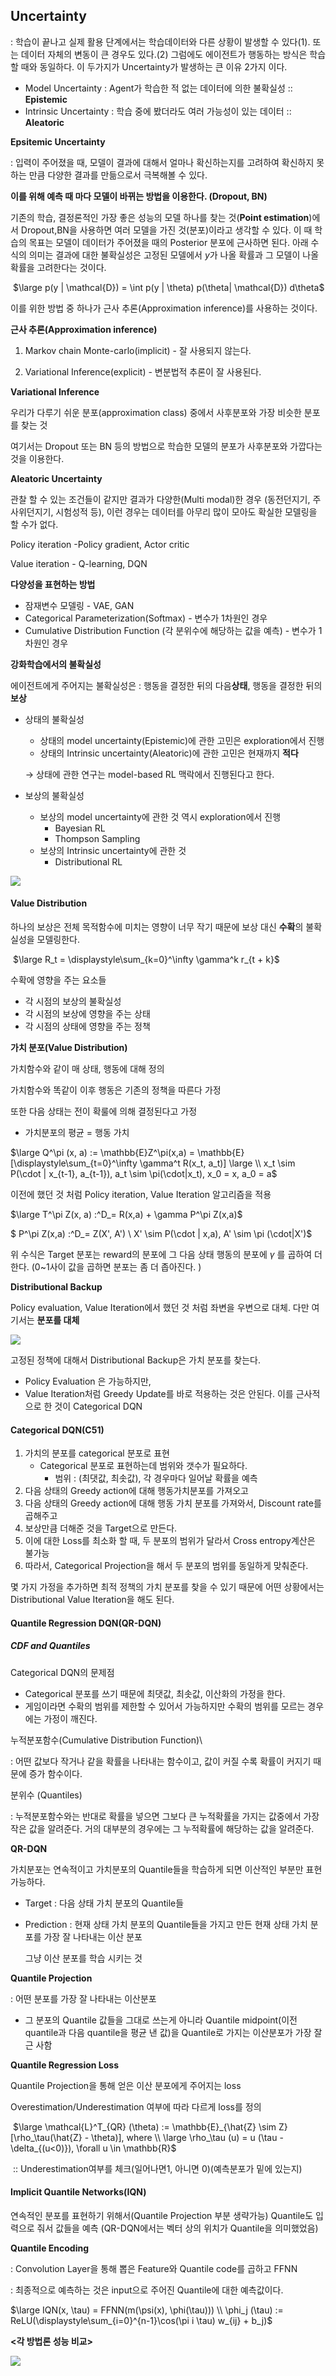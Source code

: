 ## Uncertainty 

: 학습이 끝나고 실제 활용 단계에서는 학습데이터와 다른 상황이 발생할 수 있다(1). 또는 데이터 자체의 변동이 큰 경우도 있다.(2) 그럼에도 에이전트가 행동하는 방식은 학습할 때와 동일하다. 이 두가지가 Uncertainty가 발생하는 큰 이유 2가지 이다. 

- Model Uncertainty : Agent가 학습한 적 없는 데이터에 의한 불확실성 :: **Epistemic**
- Intrinsic Uncertainty : 학습 중에 봤더라도 여러 가능성이 있는 데이터  :: **Aleatoric**

**Epsitemic Uncertainty**

: 입력이 주어졌을 때, 모델이 결과에 대해서 얼마나 확신하는지를 고려하여 확신하지 못하는 만큼 다양한 결과를 만듦으로서 극복해볼 수 있다. 

**이를 위해 예측 때 마다 모델이 바뀌는 방법을 이용한다. (Dropout, BN)**

기존의 학습, 결정론적인 가장 좋은 성능의 모델 하나를 찾는 것(**Point estimation**)에서 Dropout,BN을 사용하면 여러 모델을 가진 것(분포)이라고 생각할 수 있다. 이 때 학습의 목표는 모델이 데이터가 주어졌을 때의 Posterior 분포에 근사하면 된다. 아래 수식의 의미는 결과에 대한 불확실성은 고정된 모델에서  $y$가 나올 확률과 그 모델이 나올 확률을 고려한다는 것이다. 

​	$\large p(y | \mathcal{D}) = \int p(y | \theta) p(\theta| \mathcal{D}) d\theta$ 

이를 위한 방법 중 하나가 근사 추론(Approximation inference)를 사용하는 것이다. 

**근사 추론(Approximation inference)**

1. Markov chain Monte-carlo(implicit) - 잘 사용되지 않는다. 

2. Variational Inference(explicit) - 변분법적 추론이 잘 사용된다. 

**Variational Inference**

우리가 다루기 쉬운 분포(approximation class) 중에서 사후분포와 가장 비슷한 분포를 찾는 것 

여기서는 Dropout 또는 BN 등의 방법으로 학습한 모델의 분포가 사후분포와 가깝다는 것을 이용한다. 

**Aleatoric Uncertainty** 

관찰 할 수 있는 조건들이 같지만 결과가 다양한(Multi modal)한 경우 (동전던지기, 주사위던지기, 시험성적 등), 이런 경우는 데이터를 아무리 많이 모아도 확실한 모델링을 할 수가 없다. 

Policy iteration -Policy gradient, Actor critic  

Value iteration - Q-learning, DQN

**다양성을 표현하는 방법**

- 잠재변수 모델링 - VAE, GAN
- Categorical Parameterization(Softmax) - 변수가 1차원인 경우 
- Cumulative Distribution Function (각 분위수에 해당하는 값을 예측) - 변수가 1차원인 경우

**강화학습에서의 불확실성**

에이전트에게 주어지는 불확실성은 : 행동을 결정한 뒤의 다음**상태**, 행동을 결정한 뒤의 **보상**

- 상태의 불확실성 

  - 상태의 model uncertainty(Epistemic)에 관한 고민은 exploration에서 진행 
  - 상태의 Intrinsic uncertainty(Aleatoric)에 관한 고민은 현재까지 **적다**

  $\rightarrow$ 상태에 관한 연구는 model-based RL 맥락에서 진행된다고 한다. 

- 보상의 불확실성 

  - 보상의 model uncertainty에 관한 것 역시 exploration에서 진행 
    - Bayesian RL 
    - Thompson Sampling 
  - 보상의 Intrinsic uncertainty에 관한 것 
    - Distributional RL 

![](https://www.dropbox.com/s/2lkx312ocwgf238/Screenshot%202019-03-28%2001.16.13.png?raw=1)

#### Value Distribution 

하나의 보상은 전체 목적함수에 미치는 영향이 너무 작기 때문에 보상 대신 **수확**의 불확실성을 모델링한다. 

​		$\large R_t = \displaystyle\sum_{k=0}^\infty \gamma^k r_{t + k}$

수확에 영향을 주는 요소들 

- 각 시점의 보상의 불확실성 
- 각 시점의 보상에 영향을 주는 상태 
- 각 시점의 상태에 영향을 주는 정책

**가치 분포(Value Distribution)**

가치함수와 같이 매 상태, 행동에 대해 정의 

가치함수와 똑같이 이후 행동은 기존의 정책을 따른다 가정 

또한 다음 상태는 전이 확룰에 의해 결정된다고 가정

- 가치분포의 평균 = 행동 가치

$\large Q^\pi (x, a) := \mathbb{E}Z^\pi(x,a) = \mathbb{E}[\displaystyle\sum_{t=0}^\infty \gamma^t R(x_t, a_t)] \large \\ x_t \sim P(\cdot | x_{t-1}, a_{t-1}), a_t \sim \pi(\cdot|x_t), x_0 = x, a_0 = a$

이전에 했던 것 처럼 Policy iteration, Value Iteration 알고리즘을 적용 

$\large T^\pi Z(x, a) :^D_= R(x,a) + \gamma P^\pi Z(x,a)$

$ P^\pi Z(x,a) :^D_= Z(X', A') \\ X' \sim P(\cdot | x,a), A' \sim \pi (\cdot|X')$

위 수식은 Target 분포는 reward의 분포에 그 다음 상태 행동의 분포에 $\gamma​$ 를 곱하여 더한다. (0~1사이 값을 곱하면 분포는 좀 더 좁아진다. )

**Distributional Backup**

Policy evaluation, Value Iteration에서 했던 것 처럼 좌변을 우변으로 대체. 다만 여기서는 **분포를 대체**

![](https://www.dropbox.com/s/btno0tbgr8h76ph/Screenshot%202019-03-28%2002.41.29.png?raw=1)

고정된 정책에 대해서 Distributional Backup은 가치 분포를 찾는다. 

 - Policy Evaluation 은 가능하지만, 
 - Value Iteration처럼 Greedy Update를 바로 적용하는 것은 안된다. 이를 근사적으로 한 것이 Categorical DQN

#### Categorical DQN(C51)

1. 가치의 분포를 categorical 분포로 표현
   - Categorical 분포로 표현하는데 범위와 갯수가 필요하다. 
     - 범위 : (최댓값, 최솟값),  각 경우마다 일어날 확률을 예측
2. 다음 상태의 Greedy action에 대해 행동가치분포를 가져오고 
3. 다음 상태의 Greedy action에 대해 행동 가치 분포를 가져와서, Discount rate를 곱해주고
4. 보상만큼 더해준 것을 Target으로 만든다. 
5. 이에 대한 Loss를 최소화 할 때, 두 분포의 범위가 달라서 Cross entropy계산은 불가능 
6. 따라서, Categorical Projection을 해서 두 분포의 범위를 동일하게 맞춰준다. 

몇 가지 가정을 추가하면 최적 정책의 가치 분포를 찾을 수 있기 때문에 어떤 상황에서는 Distributional Value Iteration을 해도 된다. 

#### Quantile Regression DQN(QR-DQN)

##### CDF and Quantiles

Categorical DQN의 문제점 

- Categorical 분포를 쓰기 때문에 최댓값, 최솟값, 이산화의 가정을 한다. 
- 게임이라면 수확의 범위를 제한할 수 있어서 가능하지만 수확의 범위를 모르는 경우에는 가정이 깨진다. 

누적분포함수(Cumulative Distribution Function)\

: 어떤 값보다 작거나 같을 확률을 나타내는 함수이고, 값이 커질 수록 확률이 커지기 때문에 증가 함수이다. 

분위수 (Quantiles)

: 누적분포함수와는 반대로 확률을 넣으면 그보다 큰 누적확률을 가지는 값중에서 가장 작은 값을 알려준다. 거의 대부분의 경우에는 그 누적확률에 해당하는 값을 알려준다. 

**QR-DQN**

가치분포는 연속적이고 가치분포의 Quantile들을 학습하게 되면 이산적인 부분만 표현가능하다. 

- Target : 다음 상태 가치 분포의 Quantile들 

- Prediction : 현재 상태 가치 분포의 Quantile들을 가지고 만든 현재 상태 가치 분포를 가장 잘 나타내는 이산 분포 

  그냥 이산 분포를 학습 시키는 것 

**Quantile Projection**

: 어떤 분포를 가장 잘 나타내는 이산분포

- 그 분포의 Quantile 값들을 그대로 쓰는게 아니라 Quantile midpoint(이전 quantile과 다음 quantile을 평균 낸 값)을 Quantile로 가지는 이산분포가 가장 잘 근 사함 

**Quantile Regression Loss**

 Quantile Projection을 통해 얻은 이산 분포에게 주어지는 loss 

 Overestimation/Underestimation 여부에 따라 다르게 loss를 정의

​	$\large \mathcal{L}^T_{QR} (\theta) := \mathbb{E}_{\hat{Z} \sim Z} [\rho_\tau(\hat{Z} - \theta)], where \\ \large \rho_\tau (u) = u (\tau - \delta_{(u<0)}), \forall u \in \mathbb{R}$

​           :: Underestimation여부를 체크(일어나면1, 아니면 0)(예측분포가 밑에 있는지)

#### Implicit Quantile Networks(IQN)

연속적인 분포를 표현하기 위해서(Quantile Projection 부분 생략가능) Quantile도 입력으로 줘서 값들을 예측 (QR-DQN에서는 벡터 상의 위치가 Quantile을 의미했었음)

**Quantile Encoding**

: Convolution Layer을 통해 뽑은 Feature와  Quantile code를 곱하고 FFNN

: 최종적으로 예측하는 것은 input으로 주어진  Quantile에 대한 예측값이다. 

$\large IQN(x, \tau) = FFNN(m(\psi(x), \phi(\tau))) \\ \phi_j (\tau) := ReLU(\displaystyle\sum_{i=0}^{n-1}\cos(\pi i \tau) w_{ij} + b_j)$

**<각 방법론 성능 비교>**

![](https://www.dropbox.com/s/5yvonvbwwjezwnq/Screenshot%202019-03-28%2003.40.12.png?raw=1)
